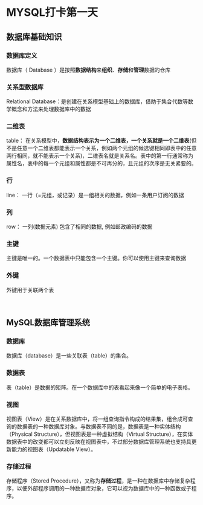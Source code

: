 # MYSQL打卡第一天

## 数据库基础知识

### 数据库定义

数据库（ Database ）是按照**数据结构**来**组织**、**存储**和**管理**数据的仓库

### 关系型数据库

Relational Database：是创建在关系模型基础上的数据库，借助于集合代数等数学概念和方法来处理数据库中的数据

### 二维表

table： 在关系模型中，**数据结构表示为一个二维表，一个关系就是一个二维表**(但不是任意一个二维表都能表示一个关系，例如两个元组的候选键相同即表中的任意两行相同，就不能表示一个关系)，二维表名就是关系名。表中的第一行通常称为属性名，表中的每一个元组和属性都是不可再分的，且元组的次序是无关紧要的。

### 行

line： 一行（=元组，或记录）是一组相关的数据，例如一条用户订阅的数据

### 列

row： 一列(数据元素) 包含了相同的数据, 例如邮政编码的数据

### 主键

主键是唯一的。一个数据表中只能包含一个主键。你可以使用主键来查询数据

### 外键

外键用于关联两个表

<br/>

## MySQL数据库管理系统

### 数据库

数据库（database）是一些关联表（table）的集合。

### 数据表

表（table）是数据的矩阵。在一个数据库中的表看起来像一个简单的电子表格。

### 视图

视图表（View）是在关系数据库中，将一组查询指令构成的结果集，组合成可查询的数据表的一种数据库对象。与数据表不同的是，数据表是一种实体结构（Physical Structure），但视图表是一种虚拟结构（Virtual Structure），在实体数据表中的改变都可以立刻反映在视图表中，不过部分数据库管理系统也支持具更新能力的视图表（Updatable View）。

### 存储过程

存储程序（Stored Procedure），又称为**存储过程**，是一种在数据库中存储复杂程序，以便外部程序调用的一种数据库对象，它可以视为数据库中的一种函数或子程序。